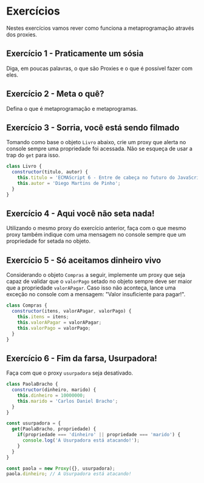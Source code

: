 # Exercícios

Nestes exercícios vamos rever como funciona a metaprogramação através dos proxies.

## Exercício 1 - Praticamente um sósia
Diga, em poucas palavras, o que são Proxies e o que é possível fazer com eles.

## Exercício 2 - Meta o quê?
Defina o que é metaprogramação e metaprogramas.

## Exercício 3 - Sorria, você está sendo filmado
Tomando como base o objeto `Livro` abaixo, crie um proxy que alerta no console sempre uma propriedade foi acessada. Não se esqueça de usar a trap do `get` para isso.

``` javascript
class Livro {
  constructor(titulo, autor) {
    this.titulo = 'ECMAScript 6 - Entre de cabeça no futuro do JavaScript';
    this.autor = 'Diego Martins de Pinho';
  }
}
```

## Exercício 4 - Aqui você não seta nada!
Utilizando o mesmo proxy do exercício anterior, faça com o que mesmo proxy também indique com uma mensagem no console sempre que um propriedade for setada no objeto.

## Exercício 5 - Só aceitamos dinheiro vivo
Considerando o objeto `Compras` a seguir, implemente um proxy que seja capaz de validar que o `valorPago` setado no objeto sempre deve ser maior que a propriedade `valorAPagar`. Caso isso não aconteça, lance uma exceção no console com a mensagem: "Valor insuficiente para pagar!".

``` javascript
class Compras {
  constructor(itens, valorAPagar, valorPago) {
    this.itens = itens;
    this.valorAPagar = valorAPagar;
    this.valorPago = valorPago;
  }
}
```

## Exercício 6 - Fim da farsa, Usurpadora!
Faça com que o proxy `usurpadora` seja desativado.

``` javascript
class PaolaBracho {
  constructor(dinheiro, marido) {
    this.dinheiro = 10000000;
    this.marido = 'Carlos Daniel Bracho';
  }
}

const usurpadora = {
  get(PaolaBracho, propriedade) {
    if(propriedade === 'dinheiro' || propriedade === 'marido') {
      console.log('A Usurpadora está atacando!');
    }
  }
}

const paola = new Proxy({}, usurpadora);
paola.dinheiro; // A Usurpadora está atacando!
```
